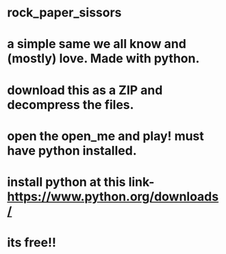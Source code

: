 # rock_paper_sissors
#  a simple same we all know and (mostly) love. Made with python.
#  download this as a ZIP and decompress the files.
#  open the open_me and play! must have python installed.
#  install python at this link- https://www.python.org/downloads/
#  its free!!
